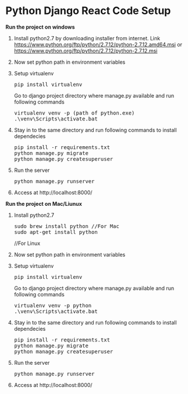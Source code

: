 # Python Django React Code Setup
<b>Run the project on windows</b>
1. Install python2.7 by downloading installer from internet. Link  https://www.python.org/ftp/python/2.7.12/python-2.7.12.amd64.msi or
https://www.python.org/ftp/python/2.7.12/python-2.7.12.msi

2. Now set python path in environment variables
3. Setup virtualenv
   <pre>pip install virtualenv</pre>

   Go to django project directory where manage.py available and run following commands
   <pre>virtualenv venv -p (path of python.exe)
   .\venv\Scripts\activate.bat</pre>

4. Stay in to the same directory and run following commands to install dependecies
   <pre>pip install -r requirements.txt
   python manage.py migrate
   python manage.py createsuperuser</pre>

5. Run the server
   <pre>python manage.py runserver</pre>

6. Access at http://localhost:8000/

<b>Run the project on Mac/Liunux</b>
1. Install python2.7
   <pre>sudo brew install python //For Mac
   sudo apt-get install python</pre> //For Linux

2. Now set python path in environment variables
3. Setup virtualenv
   <pre>pip install virtualenv</pre>

   Go to django project directory where manage.py available and run following commands
   <pre>virtualenv venv -p python
   .\venv\Scripts\activate.bat</pre>

4. Stay in to the same directory and run following commands to install dependecies
   <pre>pip install -r requirements.txt
   python manage.py migrate
   python manage.py createsuperuser</pre>

5. Run the server
   <pre>python manage.py runserver</pre>

6. Access at http://localhost:8000/
